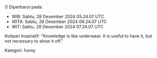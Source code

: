 ⏰ Diperbarui pada:
- WIB: Sabtu, 28 Desember 2024 05.24.07 UTC
- WITA: Sabtu, 28 Desember 2024 06.24.07 UTC
- WIT: Sabtu, 28 Desember 2024 07.24.07 UTC

Kutipan Inspiratif:
"Knowledge is like underwear. It is useful to have it, but not necessary to show it off."


Kategori: funny

